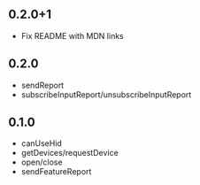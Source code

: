 ## 0.2.0+1

- Fix README with MDN links

## 0.2.0

- sendReport
- subscribeInputReport/unsubscribeInputReport

## 0.1.0

- canUseHid
- getDevices/requestDevice
- open/close
- sendFeatureReport

